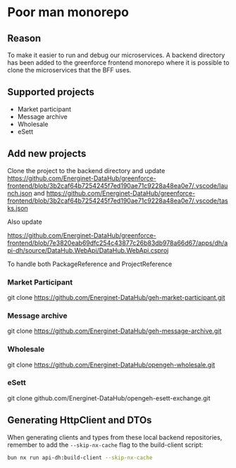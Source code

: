 # Poor man monorepo

## Reason

To make it easier to run and debug our microservices. A backend directory has been added to the greenforce frontend monorepo where it is possible to clone the microservices that the BFF uses.

## Supported projects

- Market participant
- Message archive
- Wholesale
- eSett

## Add new projects

Clone the project to the backend directory and update
<https://github.com/Energinet-DataHub/greenforce-frontend/blob/3b2caf64b7254245f7ed190ae71c9228a48ea0e7/.vscode/launch.json>
and
<https://github.com/Energinet-DataHub/greenforce-frontend/blob/3b2caf64b7254245f7ed190ae71c9228a48ea0e7/.vscode/tasks.json>

Also update

<https://github.com/Energinet-DataHub/greenforce-frontend/blob/7e3820eab69dfc254c43877c26b83db978a66d67/apps/dh/api-dh/source/DataHub.WebApi/DataHub.WebApi.csproj>

To handle both PackageReference and ProjectReference

### Market Participant

git clone <https://github.com/Energinet-DataHub/geh-market-participant.git>

### Message archive

git clone <https://github.com/Energinet-DataHub/geh-message-archive.git>

### Wholesale

git clone <https://github.com/Energinet-DataHub/opengeh-wholesale.git>

### eSett

git clone github.com/Energinet-DataHub/opengeh-esett-exchange.git

## Generating HttpClient and DTOs

When generating clients and types from these local backend repositories,
remember to add the `--skip-nx-cache` flag to the build-client script:

```sh
bun nx run api-dh:build-client --skip-nx-cache
```
